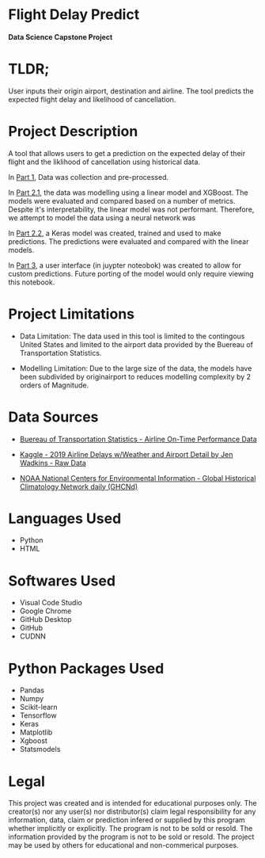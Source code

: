 # Flight Delay Predict

#### Data Science Capstone Project

# TLDR;

User inputs their origin airport, destination and airline. The tool predicts the expected flight delay and likelihood of cancellation.


# Project Description
A tool that allows users to get a prediction on the expected delay of their flight and the liklihood of cancellation using historical data. 

In [Part 1](https://github.com/eliaabumanneh/Flight_Delay_Predict/blob/main/bin/Part_1_Data_Processing.ipynb), Data was collection and pre-processed.

In [Part 2.1](https://github.com/eliaabumanneh/Flight_Delay_Predict/blob/main/bin/Part_2.1_Modelling_Linear.ipynb), the data was modelling using a linear model and XGBoost. The models were evaluated and compared based on a number of metrics. Despite it's interpretability, the linear model was not performant. Therefore, we attempt to model the data using a neural network was

In [Part 2.2](https://github.com/eliaabumanneh/Flight_Delay_Predict/blob/main/bin/Part_2.2_Keras_Modelling-No-Clipping-No-Weather.ipynb), a Keras model was created, trained and used to make predictions. The predictions were evaluated and compared with the linear models. 

In [Part 3](https://github.com/eliaabumanneh/Flight_Delay_Predict/blob/main/bin/Part_3_User_interface.ipynb), a user interface (in juypter noteobok) was created to allow for custom predictions. Future porting of the model would only require viewing this notebook. 


# Project Limitations
* Data Limitation: The data used in this tool is limited to the contingous United States and limited to the airport data provided by the Buereau of Transportation Statistics. 

* Modelling Limitation: Due to the large size of the data, the models have been subdivided by originairport to reduces modelling complexity by 2 orders of Magnitude. 

# Data Sources
* [Buereau of Transportation Statistics - Airline On-Time Performance Data](https://www.transtats.bts.gov/Tables.asp?QO_VQ=EFD&QO_anzr=Nv4yv0r%FDb0-gvzr%FDcr4s14zn0pr%FDQn6n&QO_fu146_anzr=b0-gvzr) 
* [Kaggle - 2019 Airline Delays w/Weather and Airport Detail by Jen Wadkins -  Raw Data](https://www.kaggle.com/datasets/threnjen/2019-airline-delays-and-cancellations)

* [NOAA National Centers for Environmental Information - Global Historical Climatology Network daily (GHCNd) ](https://noaa-ghcn-pds.s3.amazonaws.com/index.html#csv/by_year/)

# Languages Used
* Python
* HTML

# Softwares Used
* Visual Code Studio
* Google Chrome
* GitHub Desktop
* GitHub
* CUDNN

# Python Packages Used
* Pandas
* Numpy
* Scikit-learn
* Tensorflow 
* Keras
* Matplotlib
* Xgboost
* Statsmodels

# Legal

This project was created and is intended for educational purposes only. The creator(s) nor any user(s) nor distributor(s) claim legal responsibility for any information, data, claim or prediction infered or supplied by this program whether implicitly or explicitly. The program is not to be sold or resold. The information provided by the program is not to be sold or resold. The project may be used by others for educational and non-commerical purposes. 
